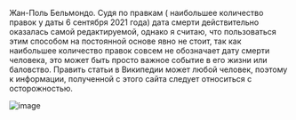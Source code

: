 Жан-Поль Бельмондо.
Судя по правкам ( наибольшее количество правок у даты 6 сентября 2021 года) дата смерти действительно оказалась самой редактируемой, однако я считаю, что пользоваться этим способом на постоянной основе явно не стоит, так как наибольшее количество правок совсем не обозначает дату смерти человека, это может быть просто важное событие в его жизни или баловство. Править статьи в Википедии может любой человек, поэтому к информации, полученной с этого сайта следует относиться с осторожностью.

![image](https://user-images.githubusercontent.com/83460612/146191775-938c0e99-a290-4a33-91e8-cc31fe807c27.png)
